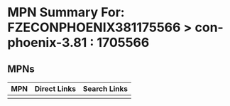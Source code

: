 



# MPN Summary For: FZECONPHOENIX381175566 > con-phoenix-3.81 : 1705566

## MPNs
  

|MPN|Direct Links|Search Links|
| :--- | :--- | :--- |
||||
